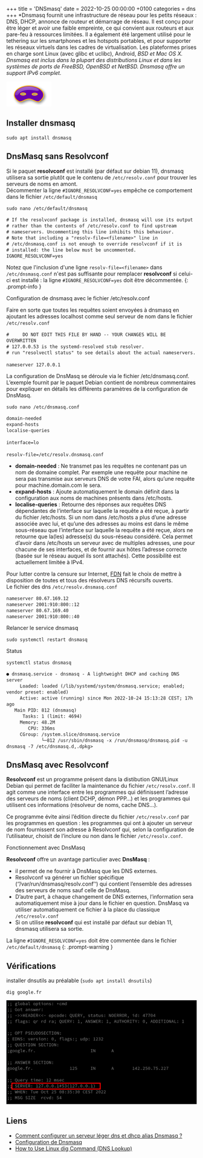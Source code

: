 +++
title = 'DNSmasq'
date = 2022-10-25 00:00:00 +0100
categories = dns
+++
*Dnsmasq fournit une infrastructure de réseau pour les petits réseaux : DNS, DHCP, annonce de routeur et démarrage de réseau. Il est conçu pour être léger et avoir une faible empreinte, ce qui convient aux routeurs et aux pare-feu à ressources limitées. Il a également été largement utilisé pour le tethering sur les smartphones et les hotspots portables, et pour supporter les réseaux virtuels dans les cadres de virtualisation. Les plateformes prises en charge sont Linux (avec glibc et uclibc), Android, *BSD et Mac OS X. Dnsmasq est inclus dans la plupart des distributions Linux et dans les systèmes de ports de FreeBSD, OpenBSD et NetBSD. Dnsmasq offre un support IPv6 complet.*

![](Dnsmasq_logo.png)

## Installer dnsmasq

    sudo apt install dnsmasq

## DnsMasq sans Resolvconf

Si le paquet **resolvconf** est installé (par défaut sur debian 11), dnsmasq utilisera sa sortie  plutôt que le contenu de `/etc/resolv.conf` pour trouver les serveurs de noms en amont.  
Décommenter la ligne `#IGNORE_RESOLVCONF=yes` empêche ce comportement dans le fichier `/etc/default/dnsmasq`  


    sudo nano /etc/default/dnsmasq

```
# If the resolvconf package is installed, dnsmasq will use its output
# rather than the contents of /etc/resolv.conf to find upstream
# nameservers. Uncommenting this line inhibits this behaviour.
# Note that including a "resolv-file=<filename>" line in
# /etc/dnsmasq.conf is not enough to override resolvconf if it is
# installed: the line below must be uncommented.
IGNORE_RESOLVCONF=yes
```

Notez que l'inclusion d'une ligne `resolv-file=<filename>` dans `/etc/dnsmasq.conf` n'est pas suffisante pour remplacer **resolvconf** si celui-ci est installé : la ligne `#IGNORE_RESOLVCONF=yes` doit être décommentée.
{: .prompt-info }

Configuration de dnsmasq avec le fichier /etc/resolv.conf

Faire en sorte que toutes les requêtes soient envoyées à dnsmasq en ajoutant les adresses localhost comme seul serveur de nom dans le fichier `/etc/resolv.conf` 

```
#     DO NOT EDIT THIS FILE BY HAND -- YOUR CHANGES WILL BE OVERWRITTEN
# 127.0.0.53 is the systemd-resolved stub resolver.
# run "resolvectl status" to see details about the actual nameservers.

nameserver 127.0.0.1
```


La configuration de DnsMasq se déroule via le fichier /etc/dnsmasq.conf. L’exemple fournit par le paquet Debian contient de nombreux commentaires pour expliquer en détails les différents paramètres de la configuration de DnsMasq.

    sudo nano /etc/dnsmasq.conf

```
domain-needed
expand-hosts
localise-queries

interface=lo

resolv-file=/etc/resolv.dnsmasq.conf
```

* **domain-needed** : Ne transmet pas les requêtes ne contenant pas un nom de domaine complet. Par exemple une requête pour machine ne sera pas transmise aux serveurs DNS de votre FAI, alors qu’une requête pour machine.domain.com le sera.
* **expand-hosts** : Ajoute automatiquement le domain définit dans la configuration aux noms de machines présents dans /etc/hosts.
* **localise-queries** : Retourne des réponses aux requêtes DNS dépendantes de l’interface sur laquelle la requête a été reçue, à partir du fichier /etc/hosts. Si un nom dans /etc/hosts a plus d’une adresse associée avec lui, et qu’une des adresses au moins est dans le même sous-réseau que l’interface sur laquelle la requête a été reçue, alors ne retourne que la(les) adresse(s) du sous-réseau considéré. Cela permet d’avoir dans /etc/hosts un serveur avec de multiples adresses, une pour chacune de ses interfaces, et de fournir aux hôtes l’adresse correcte (basée sur le réseau auquel ils sont attachés). Cette possibilité est actuellement limitée à IPv4. 


Pour lutter contre la censure sur Internet, [FDN](https://www.fdn.fr/actions/dns/) fait le choix de mettre à disposition de toutes et tous des résolveurs DNS récursifs ouverts.  
Le fichier des dns `/etc/resolv.dnsmasq.conf`

```
nameserver 80.67.169.12
nameserver 2001:910:800::12
nameserver 80.67.169.40
nameserver 2001:910:800::40
```

Relancer le service dnsmasq

    sudo systemctl restart dnsmasq

Status

    systemctl status dnsmasq

```
● dnsmasq.service - dnsmasq - A lightweight DHCP and caching DNS server
     Loaded: loaded (/lib/systemd/system/dnsmasq.service; enabled; vendor preset: enabled)
     Active: active (running) since Mon 2022-10-24 15:13:28 CEST; 17h ago
   Main PID: 812 (dnsmasq)
      Tasks: 1 (limit: 4694)
     Memory: 48.2M
        CPU: 336ms
     CGroup: /system.slice/dnsmasq.service
             └─812 /usr/sbin/dnsmasq -x /run/dnsmasq/dnsmasq.pid -u dnsmasq -7 /etc/dnsmasq.d,.dpkg>
```

## DnsMasq avec Resolvconf

**Resolvconf** est un programme présent dans la distibution GNU/Linux Debian qui permet de faciliter la maintenance du fichier `/etc/resolv.conf`. Il agit comme une interface entre les programmes qui définissent l’adresse des serveurs de noms (client DCHP, démon PPP…) et les programmes qui utilisent ces informations (résolveur de noms, cache DNS…).

Ce programme évite ainsi l’édition directe du fichier `/etc/resolv.conf` par les programmes en question : les programmes qui ont à ajouter un serveur de nom fournissent son adresse à Resolvconf qui, selon la configuration de l’utilisateur, choisit de l’inclure ou non dans le fichier `/etc/resolv.conf`.

Fonctionnement avec DnsMasq

**Resolvconf** offre un avantage particulier avec **DnsMasq** :  

* il permet de ne fournir à DnsMasq que les DNS externes. 
* Resolvconf va générer un fichier spécifique (‘’/var/run/dnsmasq/resolv.conf’‘) qui contient l’ensemble des adresses des serveurs de noms sauf celle de DnsMasq. 
* D’autre part, à chaque changement de DNS externes, l’information sera automatiquement mise à jour dans le fichier en question. DnsMasq va utiliser automatiquement ce fichier à la place du classique `/etc/resolv.conf` 
* Si on utilise **resolvconf** qui est installé par défaut sur debian 11, dnsmasq utilisera sa sortie.  

La ligne `#IGNORE_RESOLVCONF=yes` doit être commentée dans le fichier `/etc/default/dnsmasq`
{: .prompt-warning }

## Vérifications

installer dnsutils au préalable (`sudo apt install dnsutils`)

    dig google.fr

![](dnsmasq01.png)

## Liens

* [Comment configurer un serveur léger dns et dhcp alias Dnsmasq ?](https://doc.ubuntu-fr.org/configuration_serveur_dns_dhcp)
* [Configuration de Dnsmasq](https://www.drazzib.com/docs/admin/dnsmasq.html)
* [How to Use Linux dig Command (DNS Lookup)](https://phoenixnap.com/kb/linux-dig-command-examples)


